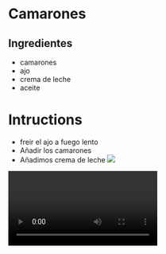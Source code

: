 # Camarones
## Ingredientes
* camarones
* ajo
* crema de leche
* aceite

# Intructions 
* freir el ajo a fuego lento 
* Añadir los camarones
* Añadimos crema de leche
![ ](https://cdn-ilddihb.nitrocdn.com/MgqZCGPEMHvMRLsisMUCAIMWvgGMxqaj/assets/images/optimized/rev-987d2ba/www.goya.com/wp-content/uploads/2023/10/spanish-garlic-shrimp-new-1196x560.jpg)

![ ](https://i.makeagif.com/media/7-19-2021/_5NoI5.mp4) 
